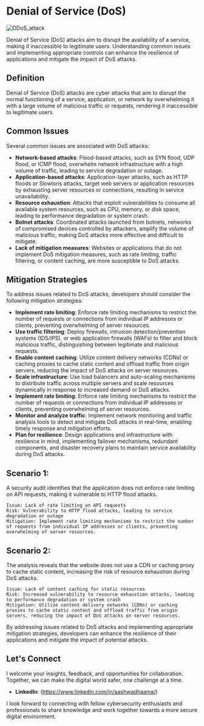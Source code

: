 # Denial of Service (DoS)

![DDoS_attack](https://github.com/vsang181/OWASP-Interview-Preperation/assets/28651683/356b977d-05ec-4f6d-b282-e0a900b89a25)

Denial of Service (DoS) attacks aim to disrupt the availability of a service, making it inaccessible to legitimate users. Understanding common issues and implementing appropriate controls can enhance the resilience of applications and mitigate the impact of DoS attacks.

## Definition

Denial of Service (DoS) attacks are cyber attacks that aim to disrupt the normal functioning of a service, application, or network by overwhelming it with a large volume of malicious traffic or requests, rendering it inaccessible to legitimate users.

## Common Issues

Several common issues are associated with DoS attacks:

- **Network-based attacks**: Flood-based attacks, such as SYN flood, UDP flood, or ICMP flood, overwhelm network infrastructure with a high volume of traffic, leading to service degradation or outage.
- **Application-based attacks**: Application-layer attacks, such as HTTP floods or Slowloris attacks, target web servers or application resources by exhausting server resources or connections, resulting in service unavailability.
- **Resource exhaustion**: Attacks that exploit vulnerabilities to consume all available system resources, such as CPU, memory, or disk space, leading to performance degradation or system crash.
- **Botnet attacks**: Coordinated attacks launched from botnets, networks of compromised devices controlled by attackers, amplify the volume of malicious traffic, making DoS attacks more effective and difficult to mitigate.
- **Lack of mitigation measures**: Websites or applications that do not implement DoS mitigation measures, such as rate limiting, traffic filtering, or content caching, are more susceptible to DoS attacks.

## Mitigation Strategies

To address issues related to DoS attacks, developers should consider the following mitigation strategies:

- **Implement rate limiting**: Enforce rate limiting mechanisms to restrict the number of requests or connections from individual IP addresses or clients, preventing overwhelming of server resources.
- **Use traffic filtering**: Deploy firewalls, intrusion detection/prevention systems (IDS/IPS), or web application firewalls (WAFs) to filter and block malicious traffic, distinguishing between legitimate and malicious requests.
- **Enable content caching**: Utilize content delivery networks (CDNs) or caching proxies to cache static content and offload traffic from origin servers, reducing the impact of DoS attacks on server resources.
- **Scale infrastructure**: Use load balancers and auto-scaling mechanisms to distribute traffic across multiple servers and scale resources dynamically in response to increased demand or DoS attacks.
- **Implement rate limiting**: Enforce rate limiting mechanisms to restrict the number of requests or connections from individual IP addresses or clients, preventing overwhelming of server resources.
- **Monitor and analyze traffic**: Implement network monitoring and traffic analysis tools to detect and mitigate DoS attacks in real-time, enabling timely response and mitigation efforts.
- **Plan for resilience**: Design applications and infrastructure with resilience in mind, implementing failover mechanisms, redundant components, and disaster recovery plans to maintain service availability during DoS attacks.

## Scenario 1:

A security audit identifies that the application does not enforce rate limiting on API requests, making it vulnerable to HTTP flood attacks.

```
Issue: Lack of rate limiting on API requests
Risk: Vulnerability to HTTP flood attacks, leading to service degradation or outage
Mitigation: Implement rate limiting mechanisms to restrict the number of requests from individual IP addresses or clients, preventing overwhelming of server resources.
```

## Scenario 2:

The analysis reveals that the website does not use a CDN or caching proxy to cache static content, increasing the risk of resource exhaustion during DoS attacks.

```
Issue: Lack of content caching for static resources
Risk: Increased vulnerability to resource exhaustion attacks, leading to performance degradation or system crash
Mitigation: Utilize content delivery networks (CDNs) or caching proxies to cache static content and offload traffic from origin servers, reducing the impact of DoS attacks on server resources.
```

By addressing issues related to DoS attacks and implementing appropriate mitigation strategies, developers can enhance the resilience of their applications and mitigate the impact of potential attacks.

## Let's Connect

I welcome your insights, feedback, and opportunities for collaboration. Together, we can make the digital world safer, one challenge at a time.

- **LinkedIn**: (https://www.linkedin.com/in/aashwadhaama/)

I look forward to connecting with fellow cybersecurity enthusiasts and professionals to share knowledge and work together towards a more secure digital environment.
